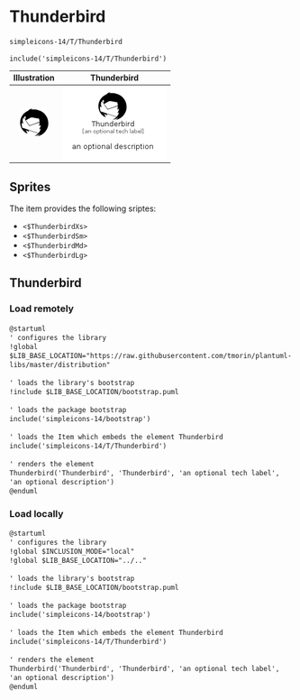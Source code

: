 # Thunderbird


```text
simpleicons-14/T/Thunderbird
```

```text
include('simpleicons-14/T/Thunderbird')
```



| Illustration | Thunderbird |
| :---: | :---: |
| ![illustration for Illustration](../../simpleicons-14/T/Thunderbird.png) | ![illustration for Thunderbird](../../simpleicons-14/T/Thunderbird.Local.png) |



## Sprites
The item provides the following sriptes:

- `<$ThunderbirdXs>`
- `<$ThunderbirdSm>`
- `<$ThunderbirdMd>`
- `<$ThunderbirdLg>`





## Thunderbird

### Load remotely
```plantuml
@startuml
' configures the library
!global $LIB_BASE_LOCATION="https://raw.githubusercontent.com/tmorin/plantuml-libs/master/distribution"

' loads the library's bootstrap
!include $LIB_BASE_LOCATION/bootstrap.puml

' loads the package bootstrap
include('simpleicons-14/bootstrap')

' loads the Item which embeds the element Thunderbird
include('simpleicons-14/T/Thunderbird')

' renders the element
Thunderbird('Thunderbird', 'Thunderbird', 'an optional tech label', 'an optional description')
@enduml
```

### Load locally
```plantuml
@startuml
' configures the library
!global $INCLUSION_MODE="local"
!global $LIB_BASE_LOCATION="../.."

' loads the library's bootstrap
!include $LIB_BASE_LOCATION/bootstrap.puml

' loads the package bootstrap
include('simpleicons-14/bootstrap')

' loads the Item which embeds the element Thunderbird
include('simpleicons-14/T/Thunderbird')

' renders the element
Thunderbird('Thunderbird', 'Thunderbird', 'an optional tech label', 'an optional description')
@enduml
```

